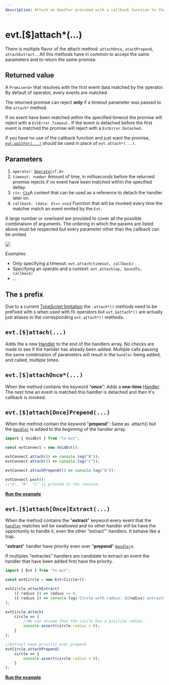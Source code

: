 ```yaml
---
description: Attach an Handler provided with a callback function to the Evt
---
```


# evt.\[$\]attach\*\(...\)

There is multiple flavor of the attach method: `attachOnce`, `atachPrepend`, `attachExtract`... All this methods have in common to accept the same parameters and to return the same promise.

## Returned value

A `Promise<U>` that resolves with the first event data matched by the operator. By default of operator, every events are matched. 

The returned promise can reject **only** if a timeout parameter was passed to the `attach*` method.

 If no event have been matched within the specified timeout the promise will reject with a `EvtError.Timeout.` If the event is detached before the first event is matched the promise will reject with a `EvtError.Detached`.

If you have no use of the callback function and just want the promise, [`evt.waitFor(...)`](https://docs.ts-evt.dev/api-doc/evt#evt-waitfor)  should be used in place of `evt.attach*(...)`.

## Parameters

1. `operator:` [`Operator`](https://docs.ts-evt.dev/api-doc/operator)`<T,U>`
2. `timeout: number` Amount of time, in milliseconds before the returned promise rejects if no event have been matched within the specified dellay.
3. `ctx:` [`Ctx`](https://docs.ts-evt.dev/api/ctx)A context that can be used as a reference to detach the handler later on. 
4. `callback: (data: U)=> void` Function that will be invoked every time the matcher match an event emited by the `Evt`.

A large number or overloard are provided to cover all the possible combinaison of arguments. The ordering in which the params are listed above must be respected but every parameter other than the callback can be omited.

![](https://user-images.githubusercontent.com/6702424/74090245-6c973a00-4aa9-11ea-8e48-90d49a0ed20b.png)

Examples:

* Only specifying a timeout: `evt.attach(timeout, callback)`
* Specifying an operato and a context: `evt.attach(op, boundTo, callback)`
* ...

## The `$` prefix

Due to a current [TypeScript limitation](https://github.com/microsoft/TypeScript/issues/36735) the `.attach*()` methods need to be prefixed with `$` when used with fλ operators but `evt.$attach*()` are actually just aliases to the corresponding `evt.attach*()` methods.

## **`evt.[$]attach(...)`**

Adds the a new [Handler](https://docs.ts-evt.dev/api/handler) to the end of the handlers array. No checks are made to see if the hanlder has already been added. Multiple calls passing the same combination of parameters will result in the `handler` being added, and called, multiple times.

## **`evt.[$]attachOnce*(...)`**

When the  method contains the keyword "**once**": Adds a **one-time** [Handler](https://docs.ts-evt.dev/api/handler). The next time an event is matched this handler is detached and then it's callback is invoked.

## `evt.[$]attach[Once]Prepend(...)`

When the method contain the keyword "**prepend**":  Same as .attach\(\) but the [`Handler`](https://docs.ts-evt.dev/api/handler) is added to the _beginning_ of the handler array. 

```typescript
import { VoidEvt } from "ts-evt";

const evtConnect = new VoidEvt();

evtConnect.attach(() => console.log("B"));
evtConnect.attach(() => console.log("C"));

evtConnect.attachPrepend(() => console.log("A"));

evtConnect.post();
//"A", "B", "C" is printed to the console.
```

[**Run the example**](https://stackblitz.com/edit/ts-evt-demo-prepend?embed=1&file=index.ts)

## **`evt.[$]attach[Once]Extract(...)`**

When the method contains the  "**extract**" keyword every event that the [`handler`](https://docs.ts-evt.dev/api/handler) matches will be swallowed and no other handler will be have the opportunity to handle it, even the other "extract"' handlers. It behave like a trap.

"**extract**" handler have priority even over "**prepend**" [`Handler`](https://docs.ts-evt.dev/api/handler)s. 

If multiples "extractes" handlers are candidate to extract an event the handler that have been added first have the priority. 

```typescript
import { Evt } from "ts-evt";

const evtCircle = new Evt<Circle>();

evtCircle.attachExtract(
    ({ radius }) => radius <= 0,
    ({ radius }) => console.log(`Circle with radius: ${radius} extracted`)
);

evtCircle.attach(
    circle => {
        //We can assume that the circle has a positive radius.
        console.assert(circle.radius > 0);
    }
);

//Extract have priority over prepend
evtCircle.attachPrepend(
    circle => {
        console.assert(circle.radius > 0);
    }
);
```

[**Run the example**](https://stackblitz.com/edit/ts-evt-demo-extract?embed=1&file=index.ts)


